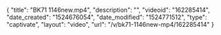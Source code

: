 {
    "title": "BK71 1146new.mp4",
    "description": "",
    "videoid": "162285414",
    "date_created": "1524676054",
    "date_modified": "1524771512",
    "type": "captivate",
    "layout": "video",
    "url": "\/v\/bk71-1146new-mp4\/162285414"
}